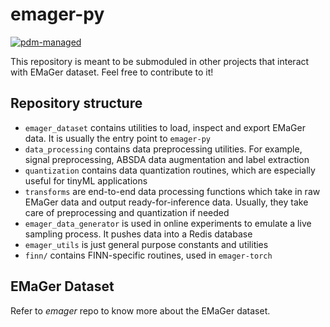 # emager-py

[![pdm-managed](https://img.shields.io/badge/pdm-managed-blueviolet)](https://pdm-project.org)

This repository is meant to be submoduled in other projects that interact with EMaGer dataset. Feel free to contribute to it!

## Repository structure

- `emager_dataset` contains utilities to load, inspect and export EMaGer data. It is usually the entry point to `emager-py`
- `data_processing` contains data preprocessing utilities. For example, signal preprocessing, ABSDA data augmentation and label extraction
- `quantization` contains data quantization routines, which are especially useful for tinyML applications
- `transforms` are end-to-end data processing functions which take in raw EMaGer data and output ready-for-inference data. Usually, they take care of preprocessing and quantization if needed
- `emager_data_generator` is used in online experiments to emulate a live sampling process. It pushes data into a Redis database
- `emager_utils` is just general purpose constants and utilities
- `finn/` contains FINN-specific routines, used in `emager-torch`

## EMaGer Dataset

Refer to _emager_ repo to know more about the EMaGer dataset.

